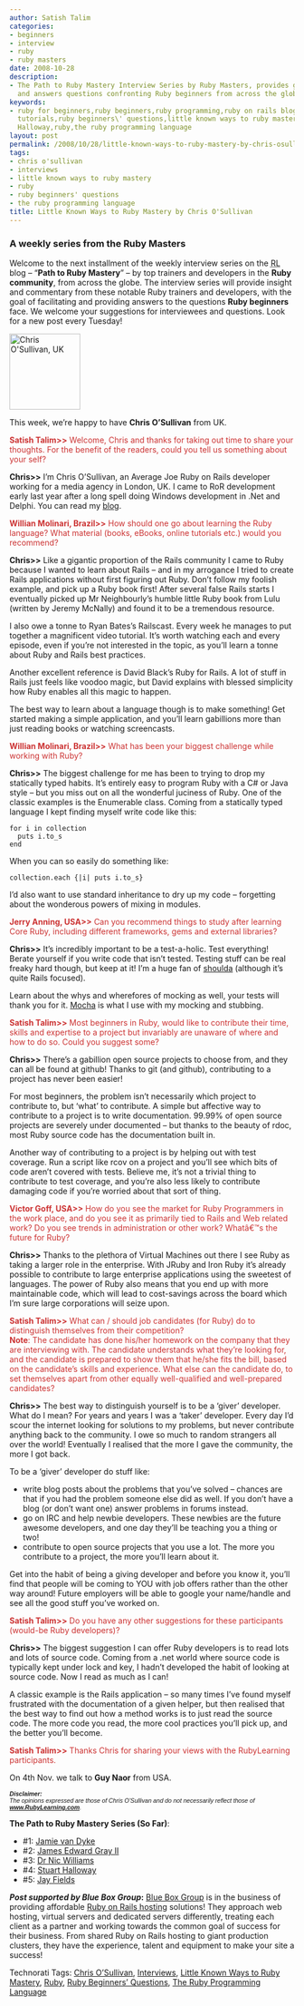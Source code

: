 ```yaml
---
author: Satish Talim
categories:
- beginners
- interview
- ruby
- ruby masters
date: 2008-10-28
description:
- The Path to Ruby Mastery Interview Series by Ruby Masters, provides guidance to
  and answers questions confronting Ruby beginners from across the globe.
keywords:
- ruby for beginners,ruby beginners,ruby programming,ruby on rails blog,rails blog,rails
  tutorials,ruby beginners\' questions,little known ways to ruby mastery,ruby masters,interviews,Stuart
  Halloway,ruby,the ruby programming language
layout: post
permalink: /2008/10/28/little-known-ways-to-ruby-mastery-by-chris-osullivan/
tags:
- chris o'sullivan
- interviews
- little known ways to ruby mastery
- ruby
- ruby beginners' questions
- the ruby programming language
title: Little Known Ways to Ruby Mastery by Chris O'Sullivan
---
```


<div>
  <h3>
    A weekly series from the Ruby Masters
  </h3>
  
  <p class="update">
  Welcome to the next installment of the weekly interview series on the <abbr title="RubyLearning">RL</abbr> blog &#8211; &#8220;<strong>Path to Ruby Mastery</strong>&#8221; &#8211; by top trainers and developers in the <strong>Ruby community</strong>, from across the globe.<!--more--> The interview series will provide insight and commentary from these notable Ruby trainers and developers, with the goal of facilitating and providing answers to the questions <strong>Ruby beginners</strong> face. We welcome your suggestions for interviewees and questions. Look for a new post every Tuesday!
  </p>
  
  <p>
    <img class="alignright" src="http://rubylearning.com/images/chris.jpg" alt="Chris O'Sullivan, UK" title="Chris O'Sullivan, UK" width="125" height="134" />
  </p>
  
  <p>
    <span class="drop_cap">T</span>his week, we&#8217;re happy to have <strong>Chris O&#8217;Sullivan</strong> from UK.
  </p>
  
  <p>
    <span style="color:#CC3333;"><strong>Satish Talim>></strong> Welcome, Chris and thanks for taking out time to share your thoughts. For the benefit of the readers, could you tell us something about your self?</span>
  </p>
  
  <p>
    <strong>Chris>></strong> I&#8217;m Chris O&#8217;Sullivan, an Average Joe Ruby on Rails developer working for a media agency in London, UK. I came to RoR development early last year after a long spell doing Windows development in .Net and Delphi. You can read my <a href="http://www.thechrisoshow.com/">blog</a>.
  </p>
  
  <p>
    <span style="color:#CC3333;"><strong>Willian Molinari, Brazil>></strong> How should one go about learning the Ruby language? What material (books, eBooks, online tutorials etc.) would you recommend?</span>
  </p>
  
  <p>
    <strong>Chris>></strong> Like a gigantic proportion of the Rails community I came to Ruby because I wanted to learn about Rails &#8211; and in my arrogance I tried to create Rails applications without first figuring out Ruby. Don&#8217;t follow my foolish example, and pick up a Ruby book first! After several false Rails starts I eventually picked up Mr Neighbourly&#8217;s humble little Ruby book from Lulu (written by Jeremy McNally) and found it to be a tremendous resource.
  </p>
  
  <p>
    I also owe a tonne to Ryan Bates&#8217;s Railscast. Every week he manages to put together a magnificent video tutorial. It&#8217;s worth watching each and every episode, even if you&#8217;re not interested in the topic, as you&#8217;ll learn a tonne about Ruby and Rails best practices.
  </p>
  
  <p>
    Another excellent reference is David Black&#8217;s Ruby for Rails. A lot of stuff in Rails just feels like voodoo magic, but David explains with blessed simplicity how Ruby enables all this magic to happen.
  </p>
  
  <p>
    The best way to learn about a language though is to make something! Get started making a simple application, and you&#8217;ll learn gabillions more than just reading books or watching screencasts.
  </p>
  
  <p>
    <span style="color:#CC3333;"><strong>Willian Molinari, Brazil>></strong> What has been your biggest challenge while working with Ruby? </span>
  </p>
  
  <p>
    <strong>Chris>></strong> The biggest challenge for me has been to trying to drop my statically typed habits. It&#8217;s entirely easy to program Ruby with a C# or Java style &#8211; but you miss out on all the wonderful juciness of Ruby. One of the classic examples is the Enumerable class. Coming from a statically typed language I kept finding myself write code like this:
  </p>
  
  <pre><code>for i in collection
  puts i.to_s
end</code></pre>
  
  <p>
    When you can so easily do something like:
  </p>
  
  <pre><code>collection.each {|i| puts i.to_s}</code></pre>
  
  <p>
    I&#8217;d also want to use standard inheritance to dry up my code &#8211; forgetting about the wonderous powers of mixing in modules.
  </p>
  
  <p>
    <span style="color:#CC3333;"><strong>Jerry Anning, USA>></strong> Can you recommend things to study after learning Core Ruby, including different frameworks, gems and external libraries?</span>
  </p>
  
  <p>
    <strong>Chris>></strong> It&#8217;s incredibly important to be a test-a-holic. Test everything! Berate yourself if you write code that isn&#8217;t tested. Testing stuff can be real freaky hard though, but keep at it! I&#8217;m a huge fan of <a href="http://www.thoughtbot.com/projects/shoulda">shoulda</a> (although it&#8217;s quite Rails focused).
  </p>
  
  <p>
    Learn about the whys and wherefores of mocking as well, your tests will thank you for it. <a href="http://mocha.rubyforge.org/">Mocha</a> is what I use with my mocking and stubbing.
  </p>
  
  <p>
    <span style="color:#CC3333;"><strong>Satish Talim>></strong> Most beginners in Ruby, would like to contribute their time, skills and expertise to a project but invariably are unaware of where and how to do so. Could you suggest some?</span>
  </p>
  
  <p>
    <strong>Chris>></strong> There&#8217;s a gabillion open source projects to choose from, and they can all be found at github! Thanks to git (and github), contributing to a project has never been easier!
  </p>
  
  <p>
    For most beginners, the problem isn&#8217;t necessarily which project to contribute to, but &#8216;what&#8217; to contribute. A simple but affective way to contribute to a project is to write documentation. 99.99% of open source projects are severely under documented &#8211; but thanks to the beauty of rdoc, most Ruby source code has the documentation built in.
  </p>
  
  <p>
    Another way of contributing to a project is by helping out with test coverage. Run a script like rcov on a project and you&#8217;ll see which bits of code aren&#8217;t covered with tests. Believe me, it&#8217;s not a trivial thing to contribute to test coverage, and you&#8217;re also less likely to contribute damaging code if you&#8217;re worried about that sort of thing.
  </p>
  
  <p>
    <span style="color:#CC3333;"><strong>Victor Goff, USA>></strong> How do you see the market for Ruby Programmers in the work place, and do you see it as primarily tied to Rails and Web related work? Do you see trends in administration or other work? Whatâ€™s the future for Ruby?</span>
  </p>
  
  <p>
    <strong>Chris>></strong> Thanks to the plethora of Virtual Machines out there I see Ruby as taking a larger role in the enterprise. With JRuby and Iron Ruby it&#8217;s already possible to contribute to large enterprise applications using the sweetest of languages. The power of Ruby also means that you end up with more maintainable code, which will lead to cost-savings across the board which I&#8217;m sure large corporations will seize upon.
  </p>
  
  <p>
    <span style="color:#CC3333;"><strong>Satish Talim>></strong> What can / should job candidates (for Ruby) do to distinguish themselves from their competition?<br /><strong>Note</strong>: The candidate has done his/her homework on the company that they are interviewing with. The candidate understands what they&#8217;re looking for, and the candidate is prepared to show them that he/she fits the bill, based on the candidate&#8217;s skills and experience. What else can the candidate do, to set themselves apart from other equally well-qualified and well-prepared candidates?</span>
  </p>
  
  <p>
    <strong>Chris>></strong> The best way to distinguish yourself is to be a &#8216;giver&#8217; developer. What do I mean? For years and years I was a &#8216;taker&#8217; developer. Every day I&#8217;d scour the internet looking for solutions to my problems, but never contribute anything back to the community. I owe so much to random strangers all over the world! Eventually I realised that the more I gave the community, the more I got back.
  </p>
  
  <p>
    To be a &#8216;giver&#8217; developer do stuff like:
  </p>
  
  <ul>
    <li>
      write blog posts about the problems that you&#8217;ve solved &#8211; chances are that if you had the problem someone else did as well. If you don&#8217;t have a blog (or don&#8217;t want one) answer problems in forums instead.
    </li>
    <li>
      go on IRC and help newbie developers. These newbies are the future awesome developers, and one day they&#8217;ll be teaching you a thing or two!
    </li>
    <li>
      contribute to open source projects that you use a lot. The more you contribute to a project, the more you&#8217;ll learn about it.
    </li>
  </ul>
  
  <p>
    Get into the habit of being a giving developer and before you know it, you&#8217;ll find that people will be coming to YOU with job offers rather than the other way around! Future employers will be able to google your name/handle and see all the good stuff you&#8217;ve worked on.
  </p>
  
  <p>
    <span style="color:#CC3333;"><strong>Satish Talim>></strong> Do you have any other suggestions for these participants (would-be Ruby developers)?</span>
  </p>
  
  <p>
    <strong>Chris>></strong> The biggest suggestion I can offer Ruby developers is to read lots and lots of source code. Coming from a .net world where source code is typically kept under lock and key, I hadn&#8217;t developed the habit of looking at source code. Now I read as much as I can!
  </p>
  
  <p>
    A classic example is the Rails application &#8211; so many times I&#8217;ve found myself frustrated with the documentation of a given helper, but then realised that the best way to find out how a method works is to just read the source code. The more code you read, the more cool practices you&#8217;ll pick up, and the better you&#8217;ll become.
  </p>
  
  <p>
    <span style="color:#CC3333;"><strong>Satish Talim>></strong> Thanks Chris for sharing your views with the RubyLearning participants.</span>
  </p>
  
  <p class="note">
    On 4th Nov. we talk to <strong>Guy Naor</strong> from USA.
  </p>
  
  <p>
    <span style="font-size: 8pt; font-family: Arial;"><i><strong>Disclaimer:</strong></i></span><br /><span style="font-size: 8pt; font-family: Arial;"><i>The opinions expressed are those of Chris O&#8217;Sullivan and do not necessarily reflect those of <strong><a href="http://rubylearning.com/">www.RubyLearning.com</a></strong>.</i></span>
  </p>
  
  <p>
    <strong>The Path to Ruby Mastery Series (So Far)</strong>:
  </p>
  
  <ul>
    <li>
      #1: <a href="http://rubylearning.com/blog/2008/09/23/little-known-ways-to-ruby-mastery-by-jamie-van-dyke/">Jamie van Dyke</a>
    </li>
    <li>
      #2: <a href="http://rubylearning.com/blog/2008/09/30/little-known-ways-to-ruby-mastery-by-james-edward-gray-ii/">James Edward Gray II</a>
    </li>
    <li>
      #3: <a href="http://rubylearning.com/blog/2008/10/07/little-known-ways-to-ruby-mastery-by-dr-nic-williams/">Dr Nic Williams</a>
    </li>
    <li>
      #4: <a href="http://rubylearning.com/blog/2008/10/14/little-known-ways-to-ruby-mastery-by-stuart-halloway/">Stuart Halloway</a>
    </li>
    <li>
      #5: <a href="http://rubylearning.com/blog/2008/10/21/little-known-ways-to-ruby-mastery-by-jay-fields/">Jay Fields</a>
    </li>
  </ul>
  
  <p class="alert">
    <strong><em>Post supported by Blue Box Group</em>:</strong> <a href="https://boxpanel.blueboxgrp.com/public/order/partner/43921">Blue Box Group</a> is in the business of providing affordable <a href="https://boxpanel.blueboxgrp.com/public/order/partner/43921">Ruby on Rails hosting</a> solutions! They approach web hosting, virtual servers and dedicated servers differently, treating each client as a partner and working towards the common goal of success for their business. From shared Ruby on Rails hosting to giant production clusters, they have the experience, talent and equipment to make your site a success!
  </p>
</div>

Technorati Tags: <a href="http://technorati.com/tag/Chris+O%26%238217%3BSullivan" rel="tag">Chris O&#8217;Sullivan</a>, <a href="http://technorati.com/tag/Interviews" rel="tag">Interviews</a>, <a href="http://technorati.com/tag/Little+Known+Ways+to+Ruby+Mastery" rel="tag">Little Known Ways to Ruby Mastery</a>, <a href="http://technorati.com/tag/Ruby" rel="tag">Ruby</a>, <a href="http://technorati.com/tag/Ruby+Beginners%26%238217%3B+Questions" rel="tag">Ruby Beginners&#8217; Questions</a>, <a href="http://technorati.com/tag/The+Ruby+Programming+Language" rel="tag">The Ruby Programming Language</a>
